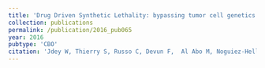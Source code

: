 ```yaml
---
title: 'Drug Driven Synthetic Lethality: bypassing tumor cell genetics with a combination of AsiDNA and PARP inhibitors'
collection: publications
permalink: /publication/2016_pub065
year: 2016
pubtype: 'CBO'
citation: 'Jdey W, Thierry S, Russo C, Devun F,  Al Abo M, Noguiez-Hellin P, Sun J.-S, Barillot E, Zinovyev A, Kuperstein I, Pommier Y, Dutreix M. Drug Driven Synthetic Lethality: bypassing tumor cell genetics with a combination of AsiDNA and PARP inhibitors. 2016. <i>Clinical Cancer Research</i>, pii: clincanres.1193.2016. '
---
```

